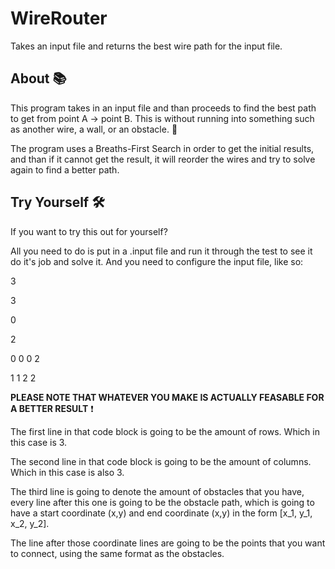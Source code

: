 # WireRouter
Takes an input file and returns the best wire path for the input file.

## About :books:

This program takes in an input file and than proceeds to find the best path to get from point A -> point B.
This is without running into something such as another wire, a wall, or an obstacle. :bricks:


The program uses a Breaths-First Search in order to get the initial results, and than if it cannot get the result, it will reorder the wires and try to solve again to find a better path.

## Try Yourself :hammer_and_wrench:

If you want to try this out for yourself?


All you need to do is put in a .input file and run it through the test to see it do it's job and solve it.
And you need to configure the input file, like so:

3

3

0

2

0 0 0 2

1 1 2 2 

**PLEASE NOTE THAT WHATEVER YOU MAKE IS ACTUALLY FEASABLE FOR A BETTER RESULT** :exclamation:

The first line in that code block is going to be the amount of rows. Which in this case is 3.

The second line in that code block is going to be the amount of columns. Which in this case is also 3.

The third line is going to denote the amount of obstacles that you have, every line after this one is going to be the obstacle path, which is going to have a start coordinate (x,y) and end coordinate (x,y) in the form [x_1, y_1, x_2, y_2].

The line after those coordinate lines are going to be the points that you want to connect, using the same format as the obstacles.
